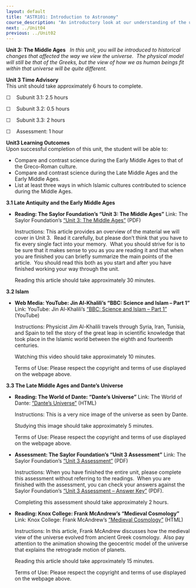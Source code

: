 ```yaml
---
layout: default
title: "ASTR101: Introduction to Astronomy"
course_description: "An introductory look at our understanding of the universe and how this understanding has changed from Ancient Greece through today."
next: ../Unit04
previous: ../Unit02
---
```

**Unit 3: The Middle Ages** <span id="3"></span> 
*In this unit, you will be introduced to historical changes that
affected the way we view the universe.  The physical model will still be
that of the Greeks, but the view of how we as human beings fit within
that universe will be quite different.*

**Unit 3 Time Advisory**  
This unit should take approximately 6 hours to complete.  
  
 ☐    Subunit 3.1: 2.5 hours  
  
 ☐    Subunit 3.2: 0.5 hours  
  
 ☐    Subunit 3.3: 2 hours  
  
 ☐    Assessment: 1 hour

**Unit3 Learning Outcomes**  
Upon successful completion of this unit, the student will be able to:
-   Compare and contrast science during the Early Middle Ages to that of
    the Greco-Roman culture.
-   Compare and contrast science during the Late Middle Ages and the
    Early Middle Ages.
-   List at least three ways in which Islamic cultures contributed to
    science during the Middle Ages.

**3.1 Late Antiquity and the Early Middle Ages** <span id="3.1"></span> 
-   **Reading: The Saylor Foundation’s “Unit 3: The Middle Ages”**
    Link: The Saylor Foundation’s [“Unit 3: The Middle
    Ages”](http://www.saylor.org/site/wp-content/uploads/2012/10/ASTR101-Unit-3-Reading.pdf)
    (PDF)  
      
     Instructions: This article provides an overview of the material we
    will cover in Unit 3.  Read it carefully, but please don’t think
    that you have to fix every single fact into your memory.  What you
    should strive for is to be sure that it makes sense to you as you
    are reading it and that when you are finished you can briefly
    summarize the main points of the article.  You should read this both
    as you start and after you have finished working your way through
    the unit.  
      
     Reading this article should take approximately 30 minutes.

**3.2 Islam** <span id="3.2"></span> 
-   **Web Media: YouTube: Jin Al-Khalili’s “BBC: Science and Islam –
    Part 1”**
    Link: YouTube: Jin Al-Khalili’s [“BBC: Science and Islam – Part
    1”](http://www.youtube.com/watch?v=KoCzzSzOIoA) (YouTube)  
      
     Instructions: Physicist Jim Al-Khalili travels through Syria, Iran,
    Tunisia, and Spain to tell the story of the great leap in scientific
    knowledge that took place in the Islamic world between the eighth
    and fourteenth centuries.  
      
     Watching this video should take approximately 10 minutes.  
      
     Terms of Use: Please respect the copyright and terms of use
    displayed on the webpage above.

**3.3 The Late Middle Ages and Dante’s Universe** <span
id="3.3"></span> 
-   **Reading: The World of Dante: “Dante’s Universe”**
    Link: The World of Dante: [“Dante’s
    Universe”](http://www.worldofdante.org/astro_detail9.html) (HTML)  
      
     Instructions: This is a very nice image of the universe as seen by
    Dante.  
      
     Studying this image should take approximately 5 minutes.  
      
     Terms of Use: Please respect the copyright and terms of use
    displayed on the webpage above.

-   **Assessment: The Saylor Foundation’s “Unit 3 Assessment”**
    Link: The Saylor Foundation’s [“Unit 3
    Assessment”](http://www.saylor.org/site/wp-content/uploads/2012/10/ASTR101-Unit-3-Assessment.FINAL_.pdf) (PDF)  
      
     Instructions: When you have finished the entire unit, please
    complete this assessment without referring to the readings.  When
    you are finished with the assessment, you can check your answers
    against the Saylor Foundation’s [“Unit 3 Assessment – Answer
    Key”](http://www.saylor.org/site/wp-content/uploads/2012/10/ASTR101-Unit-3-Answer-Key-FINAL.pdf) (PDF).  
      
     Completing this assessment should take approximately 2 hours.

-   **Reading: Knox College: Frank McAndrew’s “Medieval Cosmology”**
    Link: Knox College: Frank McAndrew’s [“Medieval
    Cosmology”](http://faculty.knox.edu/fmcandre/cosmology.html)
    (HTML)  
      
     Instructions: In this article, Frank McAndrew discusses how the
    medieval view of the universe evolved from ancient Greek cosmology.
     Also pay attention to the animation showing the geocentric model of
    the universe that explains the retrograde motion of planets.  
      
     Reading this article should take approximately 15 minutes.  
      
     Terms of Use: Please respect the copyright and terms of use
    displayed on the webpage above.


